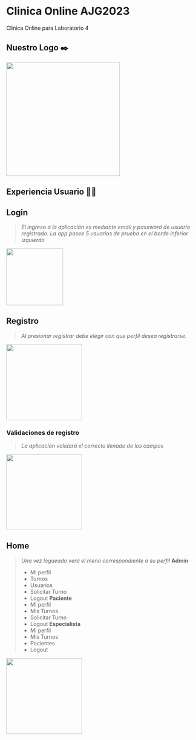 # Clinica Online AJG2023

Clinica Online para Laboratorio 4

## **Nuestro Logo** ✒️
<img src="https://firebasestorage.googleapis.com/v0/b/clinica-online-ajg-2023.appspot.com/o/logo.png?alt=media&token=1c564431-fc63-486e-b9b4-0c0b1b7d8229" alt="" data-canonical-src="https://firebasestorage.googleapis.com/v0/b/clinica-online-ajg-2023.appspot.com/o/logo.png?alt=media&token=1c564431-fc63-486e-b9b4-0c0b1b7d8229"  height="300" />

## **Experiencia Usuario** 💃🏼

## **Login**
> _El ingreso a la aplicación es mediante email y password de usuario registrado._
> _La app posee 5 usuarios de prueba en el borde inferior izquierdo_

<img src="https://firebasestorage.googleapis.com/v0/b/clinica-online-ajg-2023.appspot.com/o/Readme%2FLogin01.png?alt=media&token=4d63439a-e76c-45b5-9e5e-e69135f62c39" alt="" data-canonical-src="https://firebasestorage.googleapis.com/v0/b/clinica-online-ajg-2023.appspot.com/o/Readme%2FLogin01.png?alt=media&token=4d63439a-e76c-45b5-9e5e-e69135f62c39"  height="150" />

## **Registro**
> _Al presionar registrar debe elegir con que perfil desea registrarse._
<img src="https://firebasestorage.googleapis.com/v0/b/clinica-online-ajg-2023.appspot.com/o/Readme%2Fregistro01.png?alt=media&token=f275f9f0-317a-490f-9a51-202f4d990a83" alt="" data-canonical-src="https://firebasestorage.googleapis.com/v0/b/clinica-online-ajg-2023.appspot.com/o/Readme%2Fregistro01.png?alt=media&token=f275f9f0-317a-490f-9a51-202f4d990a83" height="200" />

### **Validaciones de registro**
> _La aplicación validará el correcto llenado de los campos_
<img src="https://firebasestorage.googleapis.com/v0/b/clinica-online-ajg-2023.appspot.com/o/Readme%2Fregistro02.png?alt=media&token=b50259c7-c44d-4550-8b50-0006435a8f9f" alt="" data-canonical-src="https://firebasestorage.googleapis.com/v0/b/clinica-online-ajg-2023.appspot.com/o/Readme%2Fregistro02.png?alt=media&token=b50259c7-c44d-4550-8b50-0006435a8f9f" height="200" />

## **Home**
> _Una vez logueado verá el menú correspondiente a su perfil_
> **Admin**
>   * Mi perfil
>   * Turnos
>   * Usuarios
>   * Solicitar Turno
>   * Logout
> **Paciente**
>   * Mi perfil
>   * Mis Turnos
>   * Solicitar Turno
>   * Logout
> **Especialista**
>   * Mi perfil
>   * Mis Turnos
>   * Pacientes
>   * Logout
<img src="https://firebasestorage.googleapis.com/v0/b/clinica-online-ajg-2023.appspot.com/o/Readme%2FHomePaciente.png?alt=media&token=7aa8193a-c557-4c35-bff4-4238fd76fd82" alt="" data-canonical-src="https://firebasestorage.googleapis.com/v0/b/clinica-online-ajg-2023.appspot.com/o/Readme%2FHomePaciente.png?alt=media&token=7aa8193a-c557-4c35-bff4-4238fd76fd82" height="200" />
